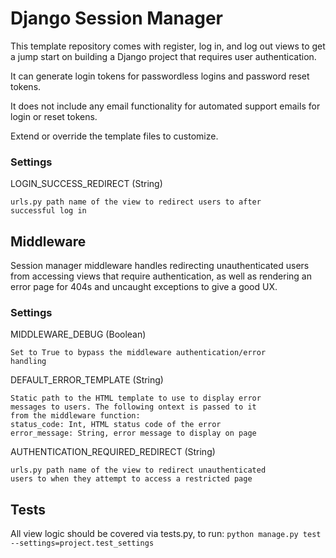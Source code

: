 # Django Session Manager
This template repository comes with register, log in,
and log out views to get a jump start on building a 
Django project that requires user authentication.

It can generate login tokens for passwordless logins 
and password reset tokens. 

It does not include any email functionality for automated
support emails for login or reset tokens.

Extend or override the template files to customize.

### Settings
LOGIN_SUCCESS_REDIRECT (String)

	urls.py path name of the view to redirect users to after
	successful log in


## Middleware
Session manager middleware handles redirecting
unauthenticated users from accessing views that require
authentication, as well as rendering an error page for 
404s and uncaught exceptions to give a good UX.

### Settings
MIDDLEWARE_DEBUG (Boolean)

	Set to True to bypass the middleware authentication/error 
	handling

DEFAULT_ERROR_TEMPLATE (String)

	Static path to the HTML template to use to display error
	messages to users. The following ontext is passed to it 
	from the middleware function:
	status_code: Int, HTML status code of the error
	error_message: String, error message to display on page

AUTHENTICATION_REQUIRED_REDIRECT (String)

	urls.py path name of the view to redirect unauthenticated
	users to when they attempt to access a restricted page

## Tests

All view logic should be covered via tests.py, to run:
`python manage.py test --settings=project.test_settings`
